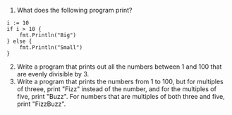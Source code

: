 1. What does the following program print?  
````golang
i := 10
if i > 10 {
    fmt.Println("Big")
} else {
    fmt.Println("Small")
}
````
2. Write a program that prints out all the numbers between 1 and 100 that are evenly divisible by 3.  
3. Write a program that prints the numbers from 1 to 100, but for multiples of threee, print "Fizz" instead of the number, and for the multiples of five, print "Buzz". For numbers that are multiples of both three and five, print "FizzBuzz".  
